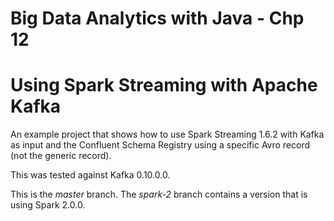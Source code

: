 # Big Data Analytics with Java - Chp 12

# Using Spark Streaming with Apache Kafka 

An example project that shows how to use Spark Streaming 1.6.2 with Kafka as input and the Confluent Schema Registry using a specific Avro record (not the generic record).

This was tested against Kafka 0.10.0.0.

This is the _master_ branch. The 
_spark-2_ branch contains a version that is using Spark 2.0.0.
